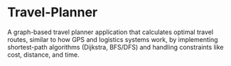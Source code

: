 # Travel-Planner
A graph-based travel planner application that calculates optimal travel routes, similar to how GPS and logistics systems work, by implementing shortest-path algorithms (Dijkstra, BFS/DFS) and handling constraints like cost, distance, and time.
